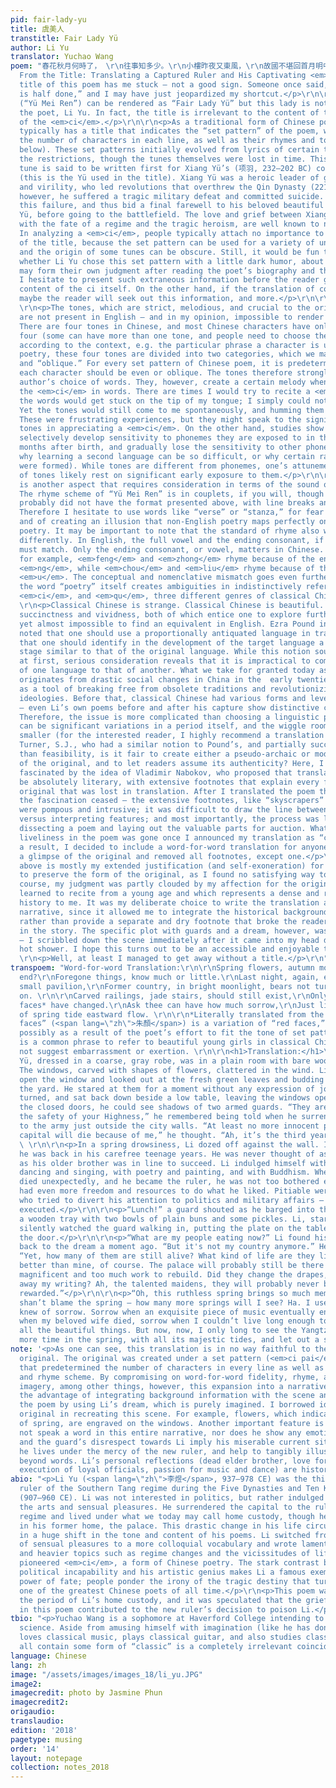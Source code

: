 ```yaml
---
pid: fair-lady-yu
title: 虞美人
transtitle: Fair Lady Yü
author: Li Yu
translator: Yuchao Wang
poem: "春花秋月何時了， \r\n往事知多少。\r\n小樓昨夜又東風，\r\n故國不堪回首月明中。\r\n\r\n雕欄玉砌應猶在，\r\n只是朱顏改。\r\n問君能有幾多愁，\r\n恰似一江春水向東流。\r\n\r\n<h3>Starting
  From the Title: Translating a Captured Ruler and His Captivating <em>Ci</em></h3>\r\n\r\n<p>The
  title of this poem has me stuck — not a good sign. Someone once said, “well begun
  is half done,” and I may have just jeopardized my shortcut.</p>\r\n\r\n<p>This title
  (“Yü Mei Ren”) can be rendered as “Fair Lady Yü” but this lady is not related to
  the poet, Li Yu. In fact, the title is irrelevant to the content of the poem — specifically,
  of the <em>ci</em>.</p>\r\n\r\n<p>As a traditional form of Chinese poetry, <em>ci</em>
  typically has a title that indicates the “set pattern” of the poem, which dictates
  the number of characters in each line, as well as their rhymes and tones (explained
  below). These set patterns initially evolved from lyrics of certain tunes, thus
  the restrictions, though the tunes themselves were lost in time. This particular
  tune is said to be written first for Xiang Yü’s (项羽, 232–202 BC) concubine, Yü (虞姬)
  (this is the Yü used in the title). Xiang Yü was a heroic leader of great nobility
  and virility, who led revolutions that overthrew the Qin Dynasty (221–206 BC). Later,
  however, he suffered a tragic military defeat and committed suicide. Xiang foresaw
  this failure, and thus bid a final farewell to his beloved beautiful concubine,
  Yü, before going to the battlefield. The love and grief between Xiang and Yü, intertwined
  with the fate of a regime and the tragic heroism, are well known to native readers.
  In analyzing a <em>ci</em>, people typically attach no importance to the background
  of the title, because the set pattern can be used for a variety of unrelated themes,
  and the origin of some tunes can be obscure. Still, it would be fun to speculate
  whether Li Yu chose this set pattern with a little dark humor, about which readers
  may form their own judgment after reading the poet’s biography and the translation.</p>\r\n\r\n<p>But
  I hesitate to present such extraneous information before the reader gets to the
  content of the ci itself. On the other hand, if the translation of content is captivating,
  maybe the reader will seek out this information, and more.</p>\r\n\r\n<h3>Sound</h3>
  \r\n<p>The tones, which are strict, melodious, and crucial to the original poem,
  are not present in English — and in my opinion, impossible to render faithfully.
  There are four tones in Chinese, and most Chinese characters have only one of the
  four (some can have more than one tone, and people need to choose the most appropriate
  according to the context, e.g. the particular phrase a character is used in). In
  poetry, these four tones are divided into two categories, which we may call “even”
  and “oblique.” For every set pattern of Chinese poem, it is predetermined whether
  each character should be even or oblique. The tones therefore strongly limit the
  author’s choice of words. They, however, create a certain melody when one recites
  the <em>ci</em> in words. There are times I would try to recite a <em>ci</em>, but
  the words would get stuck on the tip of my tongue; I simply could not remember them.
  Yet the tones would still come to me spontaneously, and humming them was exhilarating.
  These were frustrating experiences, but they might speak to the significance of
  tones in appreciating a <em>ci</em>. On the other hand, studies show that humans
  selectively develop sensitivity to phonemes they are exposed to in the first twelve
  months after birth, and gradually lose the sensitivity to other phonemes (one reason
  why learning a second language can be so difficult, or why certain racial pejoratives
  were formed). While tones are different from phonemes, one’s attunement to and appreciation
  of tones likely rest on significant early exposure to them.</p>\r\n\r\n<p>Rhyme
  is another aspect that requires consideration in terms of the sound of <em>ci</em>.
  The rhyme scheme of “Yü Mei Ren” is in couplets, if you will, though the original
  probably did not have the format presented above, with line breaks and punctuations.
  Therefore I hesitate to use words like “verse” or “stanza,” for fear of unfaithfulness
  and of creating an illusion that non-English poetry maps perfectly onto English
  poetry. It may be important to note that the standard of rhyme also works slightly
  differently. In English, the full vowel and the ending consonant, if there is one,
  must match. Only the ending consonant, or vowel, matters in Chinese. In this poem,
  for example, <em>feng</em> and <em>zhong</em> rhyme because of the ending consonant
  <em>ng</em>, while <em>chou</em> and <em>liu</em> rhyme because of the ending vowel
  <em>u</em>. The conceptual and nomenclative mismatch goes even further. In fact,
  the word “poetry” itself creates ambiguities in indistinctively referring to <em>shi</em>,
  <em>ci</em>, and <em>qu</em>, three different genres of classical Chinese poetry.</p>\r\n\r\n<h3>Syntax</h3>
  \r\n<p>Classical Chinese is strange. Classical Chinese is beautiful. It has a great
  succinctness and vividness, both of which entice one to explore further. It is mesmerizing
  yet almost impossible to find an equivalent in English. Ezra Pound interestingly
  noted that one should use a proportionally antiquated language in translation, meaning
  that one should identify in the development of the target language a historical
  stage similar to that of the original language. While this notion sounds appealing
  at first, serious consideration reveals that it is impractical to compare the development
  of one language to that of another. What we take for granted today as modern Chinese
  originates from drastic social changes in China in the  early twentieth century,
  as a tool of breaking free from obsolete traditions and revolutionizing people’s
  ideologies. Before that, classical Chinese had various forms and levels of sophistication
  — even Li’s own poems before and after his capture show distinctive changes in vocabulary.
  Therefore, the issue is more complicated than choosing a linguistic period, as there
  can be significant variations in a period itself, and the wiggle room just gets
  smaller (for the interested reader, I highly recommend a translation by Jone A.
  Turner, S.J., who had a similar notion to Pound’s, and partially succeeded). Other
  than feasibility, is it fair to create either a pseudo-archaic or modern rendition
  of the original, and to let readers assume its authenticity? Here, I was initially
  fascinated by the idea of Vladimir Nabokov, who proposed that translations should
  be absolutely literary, with extensive footnotes that explain every feature of the
  original that was lost in translation. After I translated the poem that way, however,
  the fascination ceased — the extensive footnotes, like “skyscrapers” on the page,
  were pompous and intrusive; it was difficult to draw the line between conveying
  versus interpreting features; and most importantly, the process was like sloppily
  dissecting a poem and laying out the valuable parts for auction. Whatever remaining
  liveliness in the poem was gone once I announced my translation as “complete.” As
  a result, I decided to include a word-for-word translation for anyone who wants
  a glimpse of the original and removed all footnotes, except one.</p>\r\n\r\n<h3>Confession</h3>\r\n<p>The
  above is mostly my extended justification (and self-exoneration) for choosing not
  to preserve the form of the original, as I found no satisfying way to do so. Of
  course, my judgment was partly clouded by my affection for the original, which I
  learned to recite from a young age and which represents a dense and riveting cultural
  history to me. It was my deliberate choice to write the translation as a third-person
  narrative, since it allowed me to integrate the historical background into the translation
  rather than provide a separate and dry footnote that broke the reader’s immersion
  in the story. The specific plot with guards and a dream, however, was arbitrary
  — I scribbled down the scene immediately after it came into my head during a relaxing
  hot shower. I hope this turns out to be an accessible and enjoyable translation.</p>\r\n
  \r\n<p>Well, at least I managed to get away without a title.</p>\r\n"
transpoem: "Word-for-word Translation:\r\n\r\nSpring flowers, autumn moon, when will
  end?\r\nForegone things, know much or little.\r\nLast night, again, east wind in
  small pavilion,\r\nFormer country, in bright moonlight, bears not turning head back
  on. \r\n\r\nCarved railings, jade stairs, should still exist,\r\nOnly those crimson
  faces* have changed.\r\nAsk thee can have how much sorrow,\r\nJust like a river
  of spring tide eastward flow. \r\n\r\n*Literally translated from the original, “crimson
  faces” (<span lang=\"zh\">朱顏</span>) is a variation of “red faces,” (<span lang=\"zh\">紅顏</span>)
  possibly as a result of the poet’s effort to fit the tone of set pattern. “Red faces”
  is a common phrase to refer to beautiful young girls in classical Chinese and does
  not suggest embarrassment or exertion. \r\n\r\n<h1>Translation:</h1>\r\n\r\n<p>Li
  Yü, dressed in a coarse, gray robe, was in a plain room with bare wooden furniture.
  The windows, carved with shapes of flowers, clattered in the wind. Li stood up to
  open the window and looked out at the fresh green leaves and budding flowers in
  the yard. He stared at them for a moment without any expression of joy or sorrow,
  turned, and sat back down beside a low table, leaving the windows open. Against
  the closed doors, he could see shadows of two armed guards. “They are to protect
  the safety of your Highness,” he remembered being told when he surrendered his kingdom
  to the army just outside the city walls. “At least no more innocent people in the
  capital will die because of me,” he thought. “Ah, it’s the third year now.”</p>
  \ \r\n\r\n<p>In a spring drowsiness, Li dozed off against the wall. In a rare dream,
  he was back in his carefree teenage years. He was never thought of as the next ruler,
  as his older brother was in line to succeed. Li indulged himself with the maidens’
  dancing and singing, with poetry and painting, and with Buddhism. When his brother
  died unexpectedly, and he became the ruler, he was not too bothered either — he
  had even more freedom and resources to do what he liked. Pitiable were the officials
  who tried to divert his attention to politics and military affairs — they were simply
  executed.</p>\r\n\r\n<p>“Lunch!” a guard shouted as he barged into the room, holding
  a wooden tray with two bowls of plain buns and some pickles. Li, startled awake,
  silently watched the guard walking in, putting the plate on the table, and closing
  the door.</p>\r\n\r\n<p>“What are my people eating now?” Li found his thoughts wandering
  back to the dream a moment ago. “But it's not my country anymore.” He quickly self-corrected.
  “Yet, how many of them are still alive? What kind of life are they living? Hopefully
  better than mine, of course. The palace will probably still be there — it’s too
  magnificent and too much work to rebuild. Did they change the drapes, and throw
  away my writing? Ah, the talented maidens, they will probably never be as generously
  rewarded.”</p>\r\n\r\n<p>“Oh, this ruthless spring brings so much memory. But I
  shan’t blame the spring — how many more springs will I see? Ha. I used to say I
  knew of sorrow. Sorrow when an exquisite piece of music eventually ended, sorrow
  when my beloved wife died, sorrow when I couldn’t live long enough to read and write
  all the beautiful things. But now, now, I only long to see the Yangtze River one
  more time in the spring, with all its majestic tides, and let out a sigh.”</p>\r\n"
note: '<p>As one can see, this translation is in no way faithful to the form of the
  original. The original was created under a set pattern (<em>ci pai</em>, <span lang="zh">詞牌</span>)
  that predetermined the number of characters in every line as well as their tones
  and rhyme scheme. By compromising on word-for-word fidelity, rhyme, and original
  imagery, among other things, however, this expansion into a narrative prose has
  the advantage of integrating background information with the scene and emotion of
  the poem by using Li’s dream, which is purely imagined. I borrowed ideas from the
  original in recreating this scene. For example, flowers, which indicate the advent
  of spring, are engraved on the windows. Another important feature is that Li does
  not speak a word in this entire narrative, nor does he show any emotion. This reservedness
  and the guard’s disrespect towards Li imply his miserable current situation, as
  he lives under the mercy of the new ruler, and help to tangibly illustrate the sorrow
  beyond words. Li’s personal reflections (dead elder brother, love for Buddhism,
  execution of loyal officials, passion for music and dance) are historically true.</p> '
abio: "<p>Li Yu (<span lang=\"zh\">李煜</span>, 937–978 CE) was the third and the last
  ruler of the Southern Tang regime during the Five Dynasties and Ten Kingdoms period
  (907–960 CE). Li was not interested in politics, but rather indulged himself with
  the arts and sensual pleasures. He surrendered the capital to the ruler of the Song
  regime and lived under what we today may call home custody, though he did not live
  in his former home, the palace. This drastic change in his life circumstances resulted
  in a huge shift in the tone and content of his poems. Li switched from flowery descriptions
  of sensual pleasures to a more colloquial vocabulary and wrote laments about larger
  and heavier topics such as regime changes and the vicissitudes of life. His laments
  pioneered <em>ci</em>, a form of Chinese poetry. The stark contrast between his
  political incapability and his artistic genius makes Li a famous exemplar of the
  power of fate; people ponder the irony of the tragic destiny that turned him into
  one of the greatest Chinese poets of all time.</p>\r\n<p>This poem was written during
  the period of Li’s home custody, and it was speculated that the grief and lament
  in this poem contributed to the new ruler’s decision to poison Li.</p>\r\n"
tbio: "<p>Yuchao Wang is a sophomore at Haverford College intending to major in cognitive
  science. Aside from amusing himself with imagination (like he has done here), he
  loves classical music, plays classical guitar, and also studies classics. How they
  all contain some form of “classic” is a completely irrelevant coincidence.</p>"
language: Chinese
lang: zh
image: "/assets/images/images_18/li_yu.JPG"
image2:
imagecredit: photo by Jasmine Phun
imagecredit2:
origaudio:
translaudio:
edition: '2018'
pagetype: musing
order: '14'
layout: notepage
collection: notes_2018
---
```

